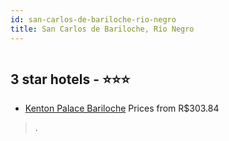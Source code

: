 ```yaml
---
id: san-carlos-de-bariloche-rio-negro
title: San Carlos de Bariloche, Río Negro
---
```


<center><img src="https://static.hotelurbano.com/reservas/prod0/13/13144/5c1144d1d9bad_kenton-palace-bariloche.jpg" alt="" /></center>


##  3 star hotels - ⭐️⭐️⭐️

-    [Kenton Palace Bariloche](https://www.hurb.com/br/hotels/san-carlos-de-bariloche/kenton-palace-bariloche-13144?cmp=18055) Prices from R$303.84
   > .
